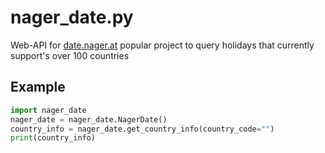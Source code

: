 # nager_date.py
Web-API for [date.nager.at](https://date.nager.at) popular project to query holidays that currently support's over 100 countries

## Example
```python
import nager_date
nager_date = nager_date.NagerDate()
country_info = nager_date.get_country_info(country_code="")
print(country_info)
```

